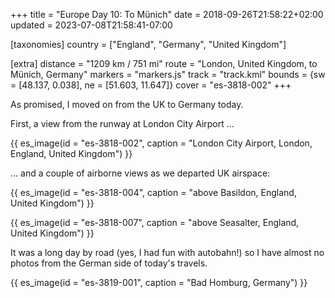 +++
title = "Europe Day 10: To Münich"
date = 2018-09-26T21:58:22+02:00
updated = 2023-07-08T21:58:41-07:00

[taxonomies]
country = ["England", "Germany", "United Kingdom"]

[extra]
distance = "1209 km / 751 mi"
route = "London, United Kingdom, to Münich, Germany"
markers = "markers.js"
track = "track.kml"
bounds = {sw = [48.137, 0.038], ne = [51.603, 11.647]}
cover = "es-3818-002"
+++

As promised, I moved on from the UK to Germany today.

<!-- more -->

First, a view from the runway at London City Airport ...

{{ es_image(id = "es-3818-002", caption = "London City Airport, London, England, United Kingdom") }}

... and a couple of airborne views as we departed UK airspace:

{{ es_image(id = "es-3818-004", caption = "above Basildon, England, United Kingdom") }}

{{ es_image(id = "es-3818-007", caption = "above Seasalter, England, United Kingdom") }}

It was a long day by road (yes, I had fun with autobahn!) so I have almost no photos from the German side of today's travels.

{{ es_image(id = "es-3819-001", caption = "Bad Homburg, Germany") }}
